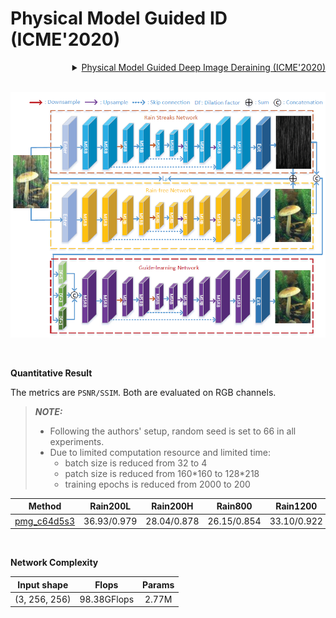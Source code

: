 # Physical Model Guided ID (ICME'2020)

<details>
<summary align="right"><a href="https://www.computer.org/csdl/proceedings-article/icme/2020/09102878/1kwr8NheVtm">Physical Model Guided Deep Image Deraining (ICME'2020)</a></summary>

```bibtex
@inproceedings{zhu2020physical,
  title={Physical model guided deep image deraining},
  author={Zhu, Honghe and Wang, Cong and Zhang, Yajie and Su, Zhixun and Zhao, Guohui},
  booktitle={2020 IEEE International Conference on Multimedia and Expo (ICME)},
  pages={1--6},
  year={2020},
  organization={IEEE}
}
```

</details>

<br/>

![physical_model_guided](../../figs/physical_model_guided.png)

<br/>

**Quantitative Result**

The metrics are `PSNR/SSIM`. Both are evaluated on RGB channels.

> **_NOTE:_**
>
> - Following the authors' setup, random seed is set to 66 in all experiments.
> - Due to limited computation resource and limited time:
>   - batch size is reduced from 32 to 4
>   - patch size is reduced from 160\*160 to 128\*218
>   - training epochs is reduced from 2000 to 200

|                            Method                            |  Rain200L   |  Rain200H   |   Rain800   |  Rain1200   |  Rain1400   |
| :----------------------------------------------------------: | :---------: | :---------: | :---------: | :---------: | :---------: |
| [pmg_c64d5s3](/configs/physical_model_guided/pmg_c64d5s3.py) | 36.93/0.979 | 28.04/0.878 | 26.15/0.854 | 33.10/0.922 | 31.39/0.919 |

<br/>

**Network Complexity**

|  Input shape  |    Flops    | Params |
| :-----------: | :---------: | :----: |
| (3, 256, 256) | 98.38GFlops | 2.77M  |

